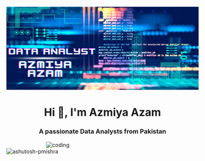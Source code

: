 ![logo](https://github.com/AzmiyaAzam/Github_banner_02/blob/main/banner.png)
<h1 align="center">Hi 👋, I'm Azmiya Azam</h1>
<h3 align="center">A passionate Data Analysts from Pakistan</h3>

<img align="right" alt="coding" width="400" src="https://user-images.githubusercontent.com/55389276/140866485-8fb1c876-9a8f-4d6a-98dc-08c4981eaf70.gif">

<p align="left"> <img src="https://komarev.com/ghpvc/?username=ashutosh-pmishra&label=Profile%20views&color=0e75b6&style=flat" alt="ashutosh-pmishra" /> </p>
